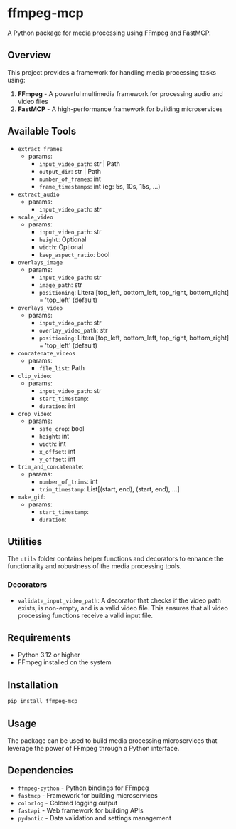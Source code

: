 # ffmpeg-mcp

A Python package for media processing using FFmpeg and FastMCP.

## Overview

This project provides a framework for handling media processing tasks using:
1. **FFmpeg** - A powerful multimedia framework for processing audio and video files
2. **FastMCP** - A high-performance framework for building microservices

## Available Tools

- `extract_frames`
  - params: 
    - `input_video_path`: str | Path
    - `output_dir`: str | Path
    - `number_of_frames`: int
    - `frame_timestamps`: int (eg: 5s, 10s, 15s, ...)
- `extract_audio`
  - params:
    - `input_video_path`: str
- `scale_video`
  - params:
    - `input_video_path`: str
    - `height`: Optional
    - `width`: Optional
    - `keep_aspect_ratio`: bool
- `overlays_image`
  - params:
    - `input_video_path`: str
    - `image_path`: str
    - `positioning`: Literal[top_left, bottom_left, top_right, bottom_right] = 'top_left' (default)
- `overlays_video`
  - params:
    - `input_video_path`: str
    - `overlay_video_path`: str
    - `positioning`: Literal[top_left, bottom_left, top_right, bottom_right] = 'top_left' (default)
- `concatenate_videos`
  - params:
    - `file_list`: Path
- `clip_video`:
  - params:
    - `input_video_path`: str
    - `start_timestamp`: 
    - `duration`: int
- `crop_video`:
  - params:
    - `safe_crop`: bool
    - `height`: int
    - `width`: int
    - `x_offset`: int
    - `y_offset`: int
- `trim_and_concatenate`:
  - params:
    - `number_of_trims`: int
    - `trim_timestamp`: List[(start, end), (start, end), ...]
- `make_gif`:
  - params:
    - `start_timestamp`:
    - `duration`:

## Utilities

The `utils` folder contains helper functions and decorators to enhance the functionality and robustness of the media processing tools.

### Decorators

- `validate_input_video_path`: A decorator that checks if the video path exists, is non-empty, and is a valid video file. This ensures that all video processing functions receive a valid input file.

## Requirements

- Python 3.12 or higher
- FFmpeg installed on the system

## Installation

```bash
pip install ffmpeg-mcp
```

## Usage

The package can be used to build media processing microservices that leverage the power of FFmpeg through a Python interface.

## Dependencies

- `ffmpeg-python` - Python bindings for FFmpeg
- `fastmcp` - Framework for building microservices
- `colorlog` - Colored logging output
- `fastapi` - Web framework for building APIs
- `pydantic` - Data validation and settings management